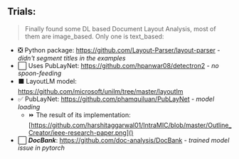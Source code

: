 ## Trials: 
>Finally found some DL based Document Layout Analysis, most of them are image_based. Only one is text_based: <br>

- :negative_squared_cross_mark: Python package: https://github.com/Layout-Parser/layout-parser - *didn't segment titles in the examples*<br>
- :white_large_square: Uses PubLayNet: https://github.com/hpanwar08/detectron2 - *no spoon-feeding*<br>
- :black_large_square: LayoutLM model: https://github.com/microsoft/unilm/tree/master/layoutlm<br>
- :white_check_mark: PubLayNet: https://github.com/phamquiluan/PubLayNet - *model loading*<br>
  - :fast_forward: The result of its implementation: [https://github.com/harshitaggarwal01/IntraMIC/blob/master/Outline_Creator/ieee-research-paper.png]()
- :white_large_square: **_DocBank_**: https://github.com/doc-analysis/DocBank - *trained model issue in pytorch*<br>
